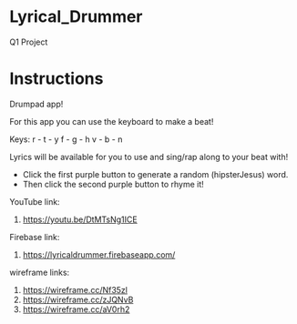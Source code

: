 # Lyrical_Drummer
Q1 Project

# Instructions
Drumpad app!

For this app you can use the keyboard to make a beat!

Keys:
r - t - y
f - g - h
v - b - n

Lyrics will be available for you to use and sing/rap along to your beat with!
  - Click the first purple button to generate a random (hipsterJesus) word.
  - Then click the second purple button to rhyme it!

YouTube link:
1. https://youtu.be/DtMTsNg1ICE

Firebase link:
1. https://lyricaldrummer.firebaseapp.com/

wireframe links:
1. https://wireframe.cc/Nf35zl
2. https://wireframe.cc/zJQNvB
3. https://wireframe.cc/aV0rh2
